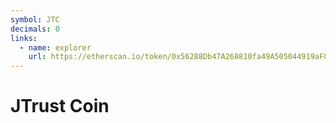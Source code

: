 ```yaml
---
symbol: JTC
decimals: 0
links:
  - name: explorer
    url: https://etherscan.io/token/0x56288Db47A268810fa49A505044919aF82E9088a
---
```


# JTrust Coin
